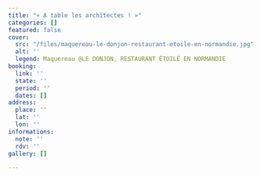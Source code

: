 ```yaml
---
title: "« A table les architectes ! »"
categories: []
featured: false
cover:
  src: "/files/maquereau-le-donjon-restaurant-etoile-en-normandie.jpg"
  alt: ''
  legend: Maquereau @LE DONJON, RESTAURANT ÉTOILÉ EN NORMANDIE
booking:
  link: ''
  state: ''
  period: ''
  dates: []
address:
  place: ''
  lat: ''
  lon: ''
informations:
  note: ''
  rdv: ''
gallery: []

---
```

